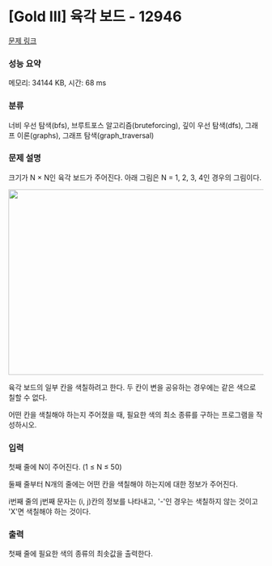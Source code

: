 # [Gold III] 육각 보드 - 12946 

[문제 링크](https://www.acmicpc.net/problem/12946) 

### 성능 요약

메모리: 34144 KB, 시간: 68 ms

### 분류

너비 우선 탐색(bfs), 브루트포스 알고리즘(bruteforcing), 깊이 우선 탐색(dfs), 그래프 이론(graphs), 그래프 탐색(graph_traversal)

### 문제 설명

<p>크기가 N × N인 육각 보드가 주어진다. 아래 그림은 N = 1, 2, 3, 4인 경우의 그림이다.</p>

<p style="text-align: center;"><img alt="" src="https://upload.acmicpc.net/178f50c1-48cc-4c06-b8fb-e72b49396348/-/preview/" style="width: 972px; height: 366px;"></p>

<p>육각 보드의 일부 칸을 색칠하려고 한다. 두 칸이 변을 공유하는 경우에는 같은 색으로 칠할 수 없다.</p>

<p>어떤 칸을 색칠해야 하는지 주어졌을 때, 필요한 색의 최소 종류를 구하는 프로그램을 작성하시오.</p>

### 입력 

 <p>첫째 줄에 N이 주어진다. (1 ≤ N ≤ 50)</p>

<p>둘째 줄부터 N개의 줄에는 어떤 칸을 색칠해야 하는지에 대한 정보가 주어진다.</p>

<p>i번째 줄의 j번째 문자는 (i, j)칸의 정보를 나타내고, '-'인 경우는 색칠하지 않는 것이고 'X'면 색칠해야 하는 것이다.</p>

### 출력 

 <p>첫째 줄에 필요한 색의 종류의 최솟값을 출력한다. </p>

